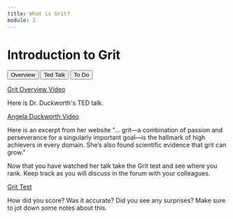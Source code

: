 ```yaml
---
title: What is Grit?
module: 2
---
```


# Introduction to Grit

<div class="tab">
  <button class="tablinks active" onclick="openTab(event, 'Overview')">Overview</button>
  <button class="tablinks" onclick="openTab(event, 'TED')">Ted Talk</button>
   <button class="tablinks" onclick="openTab(event, 'ToDo')">To Do</button>
</div>

<!-- Tab content -->
<div id="Overview" class="tabcontent" style="display:block">

<p><a href="//www.youtube.com/embed/sbDttN-_OLk" data-lity>Grit Overview Video</a></p>

</div>

<div id="TED" class="tabcontent">

<p>Here is Dr. Duckworth's TED talk.</p>

<p><a href="//embed.ted.com/talks/lang/en/angela_lee_duckworth_grit_the_power_of_passion_and_perseverance" data-lity>Angela Duckworth Video</a></p>

<p>Here is an excerpt from her website "... grit—a combination of passion and perseverance for a singularly important goal—is the hallmark of high achievers in every domain. She’s also found scientific evidence that grit can grow."</p>
</div>

<div id="ToDo" class="tabcontent">
<p>Now that you have watched her talk take the Grit test and see where you rank.  Keep track as you will discuss in the forum with your colleagues.</p>

<p><a href="https://angeladuckworth.com/grit-scale/" target="_blank">Grit Test</a></p>

<p>How did you score?  Was it accurate?  Did you see any surprises?  Make sure to jot down some notes about this.</p>
</div>